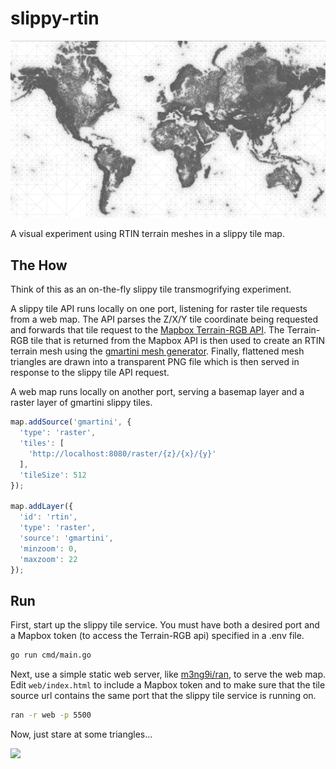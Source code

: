 # slippy-rtin

![](/images/atlantic.png)

A visual experiment using RTIN terrain meshes in a slippy tile map.

## The How

Think of this as an on-the-fly slippy tile transmogrifying experiment.

A slippy tile API runs locally on one port, listening for raster tile requests from a web map. The API parses the Z/X/Y tile coordinate being requested and forwards that tile request to the [Mapbox Terrain-RGB API](https://docs.mapbox.com/help/troubleshooting/access-elevation-data/). The Terrain-RGB tile that is returned from the Mapbox API is then used to create an RTIN terrain mesh using the [gmartini mesh generator](https://github.com/engelsjk/gmartini/). Finally, flattened mesh triangles are drawn into a transparent PNG file which is then served in response to the slippy tile API request.

A web map runs locally on another port, serving a basemap layer and a raster layer of gmartini slippy tiles.

```javascript
map.addSource('gmartini', {
  'type': 'raster',
  'tiles': [
    'http://localhost:8080/raster/{z}/{x}/{y}'
  ],
  'tileSize': 512
});

map.addLayer({
  'id': 'rtin',
  'type': 'raster',
  'source': 'gmartini',
  'minzoom': 0,
  'maxzoom': 22
});
```

## Run

First, start up the slippy tile service. You must have both a desired port and a Mapbox token (to access the Terrain-RGB api) specified in a .env file.

```bash
go run cmd/main.go
```

Next, use a simple static web server, like [m3ng9i/ran](https://github.com/m3ng9i/ran), to serve the web map. Edit ```web/index.html``` to include a Mapbox token and to make sure that the tile source url contains the same port that the slippy tile service is running on.

```bash
ran -r web -p 5500
```

Now, just stare at some triangles...

![](/images/slippy.png)
